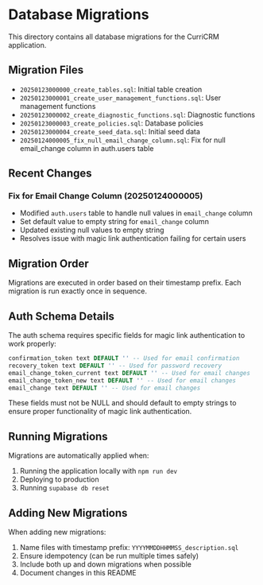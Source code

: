 # Database Migrations

This directory contains all database migrations for the CurriCRM application.

## Migration Files

- `20250123000000_create_tables.sql`: Initial table creation
- `20250123000001_create_user_management_functions.sql`: User management functions
- `20250123000002_create_diagnostic_functions.sql`: Diagnostic functions
- `20250123000003_create_policies.sql`: Database policies
- `20250123000004_create_seed_data.sql`: Initial seed data
- `20250124000005_fix_null_email_change_column.sql`: Fix for null email_change column in auth.users table

## Recent Changes

### Fix for Email Change Column (20250124000005)
- Modified `auth.users` table to handle null values in `email_change` column
- Set default value to empty string for `email_change` column
- Updated existing null values to empty string
- Resolves issue with magic link authentication failing for certain users

## Migration Order
Migrations are executed in order based on their timestamp prefix. Each migration is run exactly once in sequence.

## Auth Schema Details

The auth schema requires specific fields for magic link authentication to work properly:

```sql
confirmation_token text DEFAULT '' -- Used for email confirmation
recovery_token text DEFAULT '' -- Used for password recovery
email_change_token_current text DEFAULT '' -- Used for email changes
email_change_token_new text DEFAULT '' -- Used for email changes
email_change text DEFAULT '' -- Used for email changes
```

These fields must not be NULL and should default to empty strings to ensure proper functionality of magic link authentication.

## Running Migrations

Migrations are automatically applied when:
1. Running the application locally with `npm run dev`
2. Deploying to production
3. Running `supabase db reset`

## Adding New Migrations

When adding new migrations:
1. Name files with timestamp prefix: `YYYYMMDDHHMMSS_description.sql`
2. Ensure idempotency (can be run multiple times safely)
3. Include both up and down migrations when possible
4. Document changes in this README 